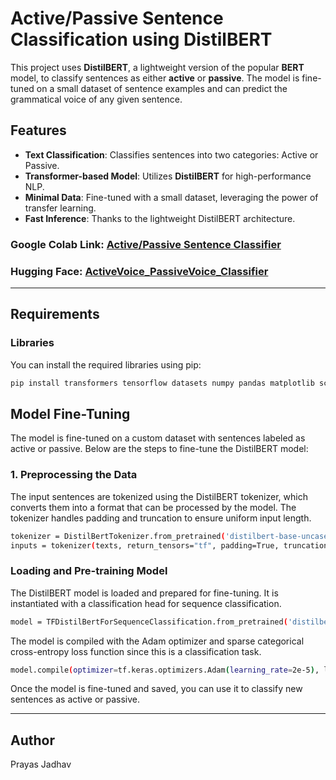 # Active/Passive Sentence Classification using DistilBERT

This project uses **DistilBERT**, a lightweight version of the popular **BERT** model, to classify sentences as either **active** or **passive**. The model is fine-tuned on a small dataset of sentence examples and can predict the grammatical voice of any given sentence.

## Features
- **Text Classification**: Classifies sentences into two categories: Active or Passive.
- **Transformer-based Model**: Utilizes **DistilBERT** for high-performance NLP.
- **Minimal Data**: Fine-tuned with a small dataset, leveraging the power of transfer learning.
- **Fast Inference**: Thanks to the lightweight DistilBERT architecture.

### Google Colab Link: [Active/Passive Sentence Classifier](https://colab.research.google.com/drive/1VczTW143oaEsnYjbIs5iFnl_sEx1rnqT?usp=sharing) 
### Hugging Face: [ActiveVoice_PassiveVoice_Classifier](https://huggingface.co/first-techcraze/ActiveVoice_PassiveVoice_Classifier/tree/main)

---
## Requirements

### Libraries
You can install the required libraries using pip:

```bash
pip install transformers tensorflow datasets numpy pandas matplotlib scikit-learn
```

## Model Fine-Tuning
The model is fine-tuned on a custom dataset with sentences labeled as active or passive. Below are the steps to fine-tune the DistilBERT model:

### 1. Preprocessing the Data
The input sentences are tokenized using the DistilBERT tokenizer, which converts them into a format that can be processed by the model. The tokenizer handles padding and truncation to ensure uniform input length.

```bash
tokenizer = DistilBertTokenizer.from_pretrained('distilbert-base-uncased')
inputs = tokenizer(texts, return_tensors="tf", padding=True, truncation=True, max_length=128)
```

### Loading and Pre-training Model
The DistilBERT model is loaded and prepared for fine-tuning. It is instantiated with a classification head for sequence classification.

```bash
model = TFDistilBertForSequenceClassification.from_pretrained('distilbert-base-uncased')
```

The model is compiled with the Adam optimizer and sparse categorical cross-entropy loss function since this is a classification task.

```bash
model.compile(optimizer=tf.keras.optimizers.Adam(learning_rate=2e-5), loss='sparse_categorical_crossentropy', metrics=['accuracy'])
```

Once the model is fine-tuned and saved, you can use it to classify new sentences as active or passive.

---
## Author
Prayas Jadhav

